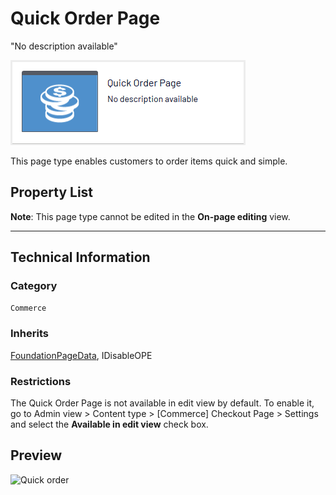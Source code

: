 # Quick Order Page
"No description available"

![Quick order](Screenshots/Quick%20Order%20Page%20-%20icon.png)

This page type enables customers to order items quick and simple.


## Property List
**Note**: This page type cannot be edited in the **On-page editing** view.<!--The following property list includes properties that are unique to this content type. For a list of global properties, view our [*Common Page  Properties*](../../Common%20Page%20Properties.md) list.-->

<!--Display Name *(Name in code)* | Type | Property Description
--------------|------|---------------
**Main body** *(`MainBody`)* | XhtmlString | Provides an rich-text area for entering formatted content.
**Main content area** *(`MainContentArea`)* | ContentArea | Provides a configurable drag-and-drop interface for placing media, blocks, or other content onto the page.-->

** **
<!--![Quick order](Screenshots/Quick%20Order%20Page%20-%20Content%20tab.png)-->

## Technical Information

### Category
`Commerce`

### Inherits
[FoundationPageData](../../Foundation.Cms/Page%20Types/Foundation%20Page%20Data.md), IDisableOPE

### Restrictions
The Quick Order Page is not available in edit view by default. To enable it, go to Admin view > Content type > [Commerce] Checkout Page > Settings and select the **Available in edit view** check box.

## Preview
![Quick order](Screenshots/Quick%20Order%20Page%20-%20Preview.png)
